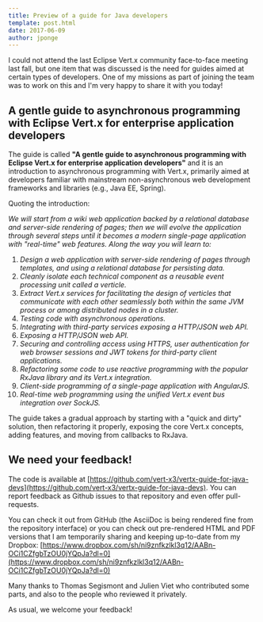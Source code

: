 ```yaml
---
title: Preview of a guide for Java developers
template: post.html
date: 2017-06-09
author: jponge
---
```


I could not attend the last Eclipse Vert.x community face-to-face meeting last fall, but one item that was discussed is the need for guides aimed at certain types of developers.
One of my missions as part of joining the team was to work on this and I'm very happy to share it with you today!

## A gentle guide to asynchronous programming with Eclipse Vert.x for enterprise application developers

The guide is called **"A gentle guide to asynchronous programming with Eclipse Vert.x for enterprise application developers"** and it is an introduction to asynchronous programming with Vert.x, primarily aimed at developers familiar with mainstream non-asynchronous web development frameworks and libraries (e.g., Java EE, Spring).

Quoting the introduction:

_We will start from a wiki web application backed by a relational database and server-side rendering of pages; then we will evolve the application through several steps until it becomes a modern single-page application with "real-time" web features. Along the way you will learn to:_

1. _Design a web application with server-side rendering of pages through templates, and using a relational database for persisting data._
2. _Cleanly isolate each technical component as a reusable event processing unit called a verticle._
3. _Extract Vert.x services for facilitating the design of verticles that communicate with each other seamlessly both within the same JVM process or among distributed nodes in a cluster._
4. _Testing code with asynchronous operations._
5. _Integrating with third-party services exposing a HTTP/JSON web API._
6. _Exposing a HTTP/JSON web API._
7. _Securing and controlling access using HTTPS, user authentication for web browser sessions and JWT tokens for third-party client applications._
8. _Refactoring some code to use reactive programming with the popular RxJava library and its Vert.x integration._
9. _Client-side programming of a single-page application with AngularJS._
10. _Real-time web programming using the unified Vert.x event bus integration over SockJS._

The guide takes a gradual approach by starting with a "quick and dirty" solution, then refactoring it properly, exposing the core Vert.x concepts, adding features, and moving from callbacks to RxJava.

## We need your feedback!

The code is available at [https://github.com/vert-x3/vertx-guide-for-java-devs](https://github.com/vert-x3/vertx-guide-for-java-devs).
You can report feedback as Github issues to that repository and even offer pull-requests.

You can check it out from GitHub (the AsciiDoc is being rendered fine from the repository interface) or you can check out pre-rendered HTML and PDF versions that I am temporarily sharing and keeping up-to-date from my Dropbox: [https://www.dropbox.com/sh/ni9znfkzlkl3q12/AABn-OCi1CZfgbTzOU0jYQpJa?dl=0](https://www.dropbox.com/sh/ni9znfkzlkl3q12/AABn-OCi1CZfgbTzOU0jYQpJa?dl=0)

Many thanks to Thomas Segismont and Julien Viet who contributed some parts, and also to the people who reviewed it privately.

As usual, we welcome your feedback!

